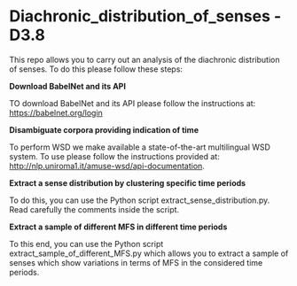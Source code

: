 # Diachronic_distribution_of_senses - D3.8

This repo allows you to carry out an analysis of the diachronic distribution of senses. To do this please follow these steps:

**Download BabelNet and its API**

TO download BabelNet and its API please follow the instructions at: https://babelnet.org/login

**Disambiguate corpora providing indication of time** 

To perform WSD we make available a state-of-the-art multilingual WSD system. To use please follow the instructions provided at: http://nlp.uniroma1.it/amuse-wsd/api-documentation.

**Extract a sense distribution by clustering specific time periods**

To do this, you can use the Python script extract_sense_distribution.py. Read carefully the comments inside the script.

**Extract a sample of different MFS in different time periods**

To this end, you can use the Python script extract_sample_of_different_MFS.py which allows you to extract a sample of senses which show variations in terms of MFS in the considered time periods.
